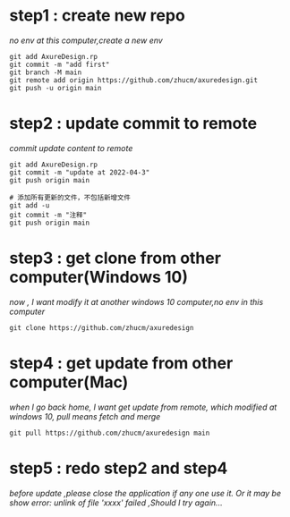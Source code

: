 
# step1 : create new repo
*no env at this computer,create a new env*
```
git add AxureDesign.rp
git commit -m "add first"
git branch -M main
git remote add origin https://github.com/zhucm/axuredesign.git
git push -u origin main
```
# step2 : update commit to remote
*commit update content to remote*

```
git add AxureDesign.rp
git commit -m "update at 2022-04-3"
git push origin main

# 添加所有更新的文件，不包括新增文件
git add -u
git commit -m "注释"
git push origin main
```

# step3 : get clone from other computer(Windows 10)
*now , I want modify it at another windows 10 computer,no env in this computer*
```
git clone https://github.com/zhucm/axuredesign
```

# step4 : get update from other computer(Mac)
*when I go back home, I want get update from remote, which modified at windows 10, pull means fetch and merge*
```
git pull https://github.com/zhucm/axuredesign main
```

# step5 : redo step2 and step4
*before update ,please close the application if any one use it. Or it may be show error: unlink of file 'xxxx' failed ,Should I try again...*
